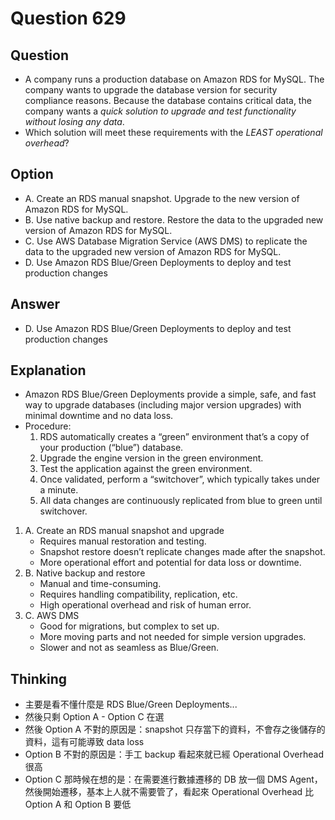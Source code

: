# Question 629
## Question
* A company runs a production database on Amazon RDS for MySQL. The company wants to upgrade the database version for security compliance reasons. Because the database contains critical data, the company wants a *quick solution to upgrade and test functionality without losing any data*.
* Which solution will meet these requirements with the *LEAST operational overhead*?

## Option
* A. Create an RDS manual snapshot. Upgrade to the new version of Amazon RDS for MySQL.
* B. Use native backup and restore. Restore the data to the upgraded new version of Amazon RDS for MySQL.
* C. Use AWS Database Migration Service (AWS DMS) to replicate the data to the upgraded new version of Amazon RDS for MySQL.
* D. Use Amazon RDS Blue/Green Deployments to deploy and test production changes

## Answer 
* D. Use Amazon RDS Blue/Green Deployments to deploy and test production changes

## Explanation
* Amazon RDS Blue/Green Deployments provide a simple, safe, and fast way to upgrade databases (including major version upgrades) with minimal downtime and no data loss.
* Procedure:
  1. RDS automatically creates a “green” environment that’s a copy of your production (“blue”) database.
  2. Upgrade the engine version in the green environment.
  3. Test the application against the green environment.
  4. Once validated, perform a “switchover”, which typically takes under a minute.
  5. All data changes are continuously replicated from blue to green until switchover.

1. A. Create an RDS manual snapshot and upgrade
   * Requires manual restoration and testing.
   * Snapshot restore doesn’t replicate changes made after the snapshot.
   * More operational effort and potential for data loss or downtime.
2. B. Native backup and restore
   * Manual and time-consuming.
   * Requires handling compatibility, replication, etc.
   * High operational overhead and risk of human error.
3. C. AWS DMS
   * Good for migrations, but complex to set up.
   * More moving parts and not needed for simple version upgrades.
   * Slower and not as seamless as Blue/Green.

## Thinking
* 主要是看不懂什麼是 RDS Blue/Green Deployments...
* 然後只剩 Option A - Option C 在選
* 然後 Option A 不對的原因是：snapshot 只存當下的資料，不會存之後儲存的資料，這有可能導致 data loss
* Option B 不對的原因是：手工 backup 看起來就已經 Operational Overhead 很高
* Option C 那時候在想的是：在需要進行數據遷移的 DB 放一個 DMS Agent，然後開始遷移，基本上人就不需要管了，看起來 Operational Overhead 比 Option A 和 Option B 要低
